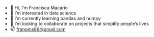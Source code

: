 - 👋 Hi, I’m Francisca Macário
- 👀 I’m interested in data science
- 🌱 I’m currently learning pandas and numpy
- 💞️ I’m looking to collaborate on projects that simplify people’s lives
- 📫 franpms89@gmail.com

<!---
franciscamac/franciscamac is a ✨ special ✨ repository because its `README.md` (this file) appears on your GitHub profile.
You can click the Preview link to take a look at your changes.
--->
